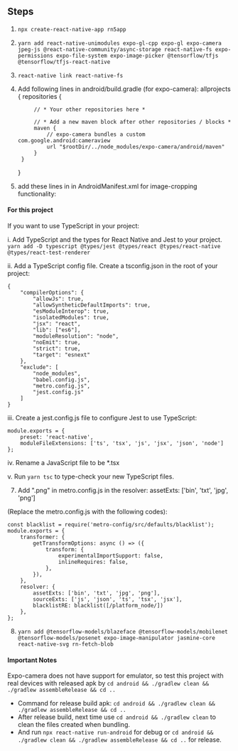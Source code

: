 ## Steps
1. `npx create-react-native-app rn5app`
2. `yarn add react-native-unimodules expo-gl-cpp expo-gl expo-camera jpeg-js @react-native-community/async-storage react-native-fs expo-permissions expo-file-system expo-image-picker @tensorflow/tfjs @tensorflow/tfjs-react-native`
3. `react-native link react-native-fs`
4. Add following lines in android/build.gradle (for expo-camera):
    allprojects {
        repositories {

            // * Your other repositories here *

            // * Add a new maven block after other repositories / blocks *
            maven {
                // expo-camera bundles a custom com.google.android:cameraview
                url "$rootDir/../node_modules/expo-camera/android/maven"
            }
        }
    }
    
5. add these lines in in AndroidManifest.xml for image-cropping functionality:
    <activity
        android:name="com.theartofdev.edmodo.cropper.CropImageActivity"
        android:theme="@style/Base.Theme.AppCompat">
    </activity>



#### For this project
If you want to use TypeScript in your project:

i.  Add TypeScript and the types for React Native and Jest to your project.
    `yarn add -D typescript @types/jest @types/react @types/react-native @types/react-test-renderer`
    
ii.  Add a TypeScript config file. Create a tsconfig.json in the root of your project:
    
    {
        "compilerOptions": {
            "allowJs": true,
            "allowSyntheticDefaultImports": true,
            "esModuleInterop": true,
            "isolatedModules": true,
            "jsx": "react",
            "lib": ["es6"],
            "moduleResolution": "node",
            "noEmit": true,
            "strict": true,
            "target": "esnext"
        },
        "exclude": [
            "node_modules",
            "babel.config.js",
            "metro.config.js",
            "jest.config.js"
        ]
    }
    
iii. Create a jest.config.js file to configure Jest to use TypeScript:
    
    module.exports = {
        preset: 'react-native',
        moduleFileExtensions: ['ts', 'tsx', 'js', 'jsx', 'json', 'node']
    };
    
iv. Rename a JavaScript file to be *.tsx

v.  Run `yarn tsc` to type-check your new TypeScript files.


7.  Add ".png" in metro.config.js in the resolver:
    assetExts: ['bin', 'txt', 'jpg', 'png']

(Replace the metro.config.js with the following codes):
    
    const blacklist = require('metro-config/src/defaults/blacklist');
    module.exports = {
        transformer: {
            getTransformOptions: async () => ({
                transform: {
                    experimentalImportSupport: false,
                    inlineRequires: false,
                },
            }),
        },
        resolver: {
            assetExts: ['bin', 'txt', 'jpg', 'png'],
            sourceExts: ['js', 'json', 'ts', 'tsx', 'jsx'],
            blacklistRE: blacklist([/platform_node/])
        },
    };

8.  `yarn add @tensorflow-models/blazeface @tensorflow-models/mobilenet @tensorflow-models/posenet expo-image-manipulator jasmine-core react-native-svg rn-fetch-blob`


#### Important Notes
Expo-camera does not have support for emulator, so test this project with real devices with released apk by `cd android && ./gradlew clean && ./gradlew assembleRelease && cd ..`
* Command for release build apk: `cd android && ./gradlew clean && ./gradlew assembleRelease && cd ..`
* After release build, next time use `cd android && ./gradlew clean` to clean the files created when bundling. 
* And run `npx react-native run-android` for debug or `cd android && ./gradlew clean && ./gradlew assembleRelease && cd ..` for release.
